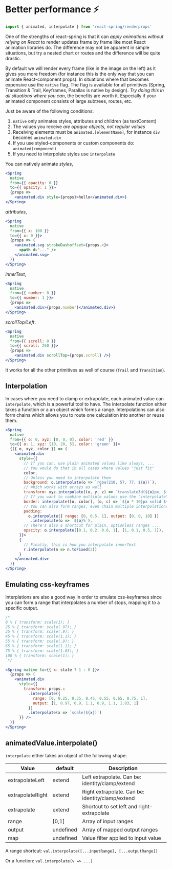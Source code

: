 # Better performance ⚡️

```jsx
import { animated, interpolate } from 'react-spring/renderprops'
```

One of the strengths of react-spring is that it can *apply animations without relying on React* to render updates frame by frame like most React animation libraries do. The difference may not be apparent in simple situations, but try a nested chart or routes and the difference will be quite drastic.

By default we will render every frame (like in the image on the left) as it gives you more freedom (for instance this is the only way that you can animate React-component props). In situations where that becomes expensive use the `native` flag. The flag is available for all primitives (Spring, Transition & Trail, Keyframes, Parallax is native by design). *Try doing this in all situations where you can*, the benefits are worth it. Especially if your animated component consists of large subtrees, routes, etc.

Just be aware of the following conditions:

1.  `native` only animates styles, attributes and children (as textContent)
2.  The values you receive *are opaque objects, not regular values*
3.  Receiving elements must be `animated.[elementName]`, for instance `div` becomes `animated.div`
4.  If you use styled-components or custom components do: `animated(component)`
5.  If you need to interpolate styles use `interpolate`

You can natively animate *styles*,

```jsx
<Spring
  native
  from={{ opacity: 0 }}
  to={{ opacity: 1 }}>
  {props =>
    <animated.div style={props}>hello</animated.div>}
</Spring>
```

*attributes*, 

```jsx
<Spring
  native
  from={{ x: 100 }}
  to={{ x: 0 }}>
  {props => (
    <animated.svg strokeDashoffset={props.x}>
      <path d="..." />
    </animated.svg>
  )}
</Spring>
```

*innerText*,

```jsx
<Spring
  native
  from={{ number: 0 }}
  to={{ number: 1 }}>
  {props =>
    <animated.div>{props.number}</animated.div>}
</Spring>
```

*scrollTop/Left*.

```jsx
<Spring
  native
  from={{ scroll: 0 }}
  to={{ scroll: 250 }}>
  {props =>
    <animated.div scrollTop={props.scroll} />}
</Spring>
```

It works for all the other primitives as well of course (<code>Trail</code> and <code>Transition</code>).

## Interpolation

In cases where you need to clamp or extrapolate, each animated value can `interpolate`, which is a powerful tool to have. The interpolate function either takes a function or a an object which forms a range. Interpolations can also form chains which allows you to route one calculation into another or reuse them.

```jsx
<Spring
  native
  from={{ o: 0, xyz: [0, 0, 0], color: 'red' }}
  to={{ o: 1, xyz: [10, 20, 5], color: 'green' }}>
  {({ o, xyz, color }) => (
    <animated.div
      style={{
        // If you can, use plain animated values like always, ...
        // You would do that in all cases where values "just fit"
        color,
        // Unless you need to interpolate them
        background: o.interpolate(o => `rgba(210, 57, 77, ${o})`),
        // Which works with arrays as well
        transform: xyz.interpolate((x, y, z) => `translate3d(${x}px, ${y}px, ${z}px)`),
        // If you want to combine multiple values use the "interpolate" helper
        border: interpolate([o, color], (o, c) => `${o * 10}px solid ${c}`)
        // You can also form ranges, even chain multiple interpolations
        padding:
          o.interpolate({ range: [0, 0.5, 1], output: [0, 0, 10] })
           .interpolate(o => `${o}%`),
        // There's also a shortcut for plain, optionless ranges ...
        opacity: o.interpolate([0.1, 0.2. 0.6, 1], [1, 0.1, 0.5, 1]),
      }}>
      {
        // Finally, this is how you interpolate innerText
        r.interpolate(n => n.toFixed(2))
      }
    </animated.div>
  )}
</Spring>
```

## Emulating css-keyframes

Interplations are also a good way in order to emulate css-keyframes since you can form a range that interpolates a number of stops, mapping it to a specific output.

```jsx
/*
0 % { transform: scale(1); }
25 % { transform: scale(.97); }
35 % { transform: scale(.9); }
45 % { transform: scale(1.1); }
55 % { transform: scale(.9); }
65 % { transform: scale(1.1); }
75 % { transform: scale(1.03); }
100 % { transform: scale(1); }
`*/

<Spring native to={{ x: state ? 1 : 0 }}>
  {props => (
    <animated.div
      style={{
        transform: props.x
          .interpolate({
            range: [0, 0.25, 0.35, 0.45, 0.55, 0.65, 0.75, 1],
            output: [1, 0.97, 0.9, 1.1, 0.9, 1.1, 1.03, 1]
          })
          .interpolate(x => `scale(${x})`)
      }} />
  )}
</Spring>
```

## animatedValue.interpolate()

`interpolate` either takes an object of the following shape:

| Value            | default  | Description |
| ---------------- | -------- | ----------- |
| extrapolateLeft  | extend   | Left extrapolate. Can be: identity/clamp/extend
| extrapolateRight | extend   | Right extrapolate. Can be: identity/clamp/extend
| extrapolate      | extend   | Shortcut to set left and right-extrapolate
| range            | [0,1]    | Array of input ranges
| output           | undefined | Array of mapped output ranges
| map              | undefined | Value filter applied to input value

A range shortcut: `val.interpolate([...inputRange], [...outputRange])`

Or a function: `val.interpolate(v => ...)`